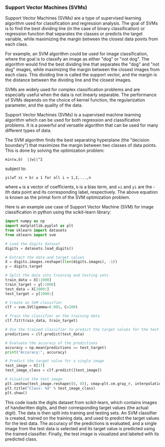 ### Support Vector Machines (SVMs)

Support Vector Machines (SVMs) are a type of supervised learning algorithm used for classification and regression analysis. The goal of SVMs is to find the best dividing line (in the case of binary classification) or regression function that separates the classes or predicts the target variable, while maximizing the margin between the closest data points from each class.

For example, an SVM algorithm could be used for image classification, where the goal is to classify an image as either "dog" or "not dog". The algorithm would find the best dividing line that separates the "dog" and "not dog" images, while maximizing the margin between the closest images from each class. This dividing line is called the support vector, and the margin is the distance between the dividing line and the closest images.

SVMs are widely used for complex classification problems and are especially useful when the data is not linearly separable. The performance of SVMs depends on the choice of kernel function, the regularization parameter, and the quality of the data.

Support Vector Machines (SVMs) is a supervised machine learning algorithm which can be used for both regression and classification problems. It is a powerful and versatile algorithm that can be used for many different types of data.

The SVM algorithm finds the best separating hyperplane (the "decision boundary") that maximizes the margin between two classes of data points. This is done by solving the optimization problem:

```
min(w,b)  ||w||^2
```

subject to:
```
yi(wT xi + b) ≥ 1 for all i = 1,2,...,n
```

where `w` is a vector of coefficients, `b` is a bias term, and `xi` and `yi` are the -ith data point and its corresponding label, respectively. The above equation is known as the primal form of the SVM optimization problem.

Here is an example use case of Support Vector Machine (SVM) for image classification in python using the scikit-learn library:
```python
import numpy as np
import matplotlib.pyplot as plt
from sklearn import datasets
from sklearn import svm

# Load the digits dataset
digits = datasets.load_digits()

# Extract the data and target values
X = digits.images.reshape((len(digits.images), -1))
y = digits.target

# Split the data into training and testing sets
train_data = X[:1000]
train_target = y[:1000]
test_data = X[1000:]
test_target = y[1000:]

# Create an SVM classifier
clf = svm.SVC(gamma=0.001, C=100)

# Train the classifier on the training data
clf.fit(train_data, train_target)

# Use the trained classifier to predict the target values for the test data
predictions = clf.predict(test_data)

# Evaluate the accuracy of the predictions
accuracy = np.mean(predictions == test_target)
print("Accuracy:", accuracy)

# Predict the target value for a single image
test_image = X[17]
test_image_class = clf.predict([test_image])

# Visualize the test image
plt.imshow(test_image.reshape((8, 8)), cmap=plt.cm.gray_r, interpolation='nearest')
plt.title("Class: %d" % test_image_class)
plt.show()
```

This code loads the digits dataset from scikit-learn, which contains images of handwritten digits, and their corresponding target values (the actual digit). The data is then split into training and testing sets. An SVM classifier is created, trained on the training data, and used to predict the target values for the test data. The accuracy of the predictions is evaluated, and a single image from the test data is selected and its target value is predicted using the trained classifier. Finally, the test image is visualized and labeled with its predicted class.